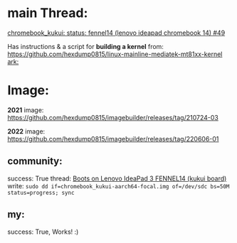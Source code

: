 # main Thread:
[chromebook_kukui: status: fennel14 (lenovo ideapad chromebook 14) #49](https://github.com/hexdump0815/imagebuilder/issues/49)  

Has instructions & a script for **building a kernel** from: https://github.com/hexdump0815/linux-mainline-mediatek-mt81xx-kernel
[ark:](https://web.archive.org/web/20230515162240/https://github.com/hexdump0815/imagebuilder/issues/49)

# Image:
**2021** image: https://github.com/hexdump0815/imagebuilder/releases/tag/210724-03

**2022** image: https://github.com/hexdump0815/imagebuilder/releases/tag/220606-01

## community:
success: True
thread: [Boots on Lenovo IdeaPad 3 FENNEL14 (kukui board)](https://github.com/Maccraft123/Cadmium/issues/122#issuecomment-1086902127)
write: `sudo dd if=chromebook_kukui-aarch64-focal.img of=/dev/sdc bs=50M status=progress; sync`

## my:
success: True, Works! :)
